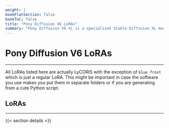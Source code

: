```yaml
---
weight: 1
bookFlatSection: false
bookToC: false
title: "Pony Diffusion V6 LoRAs"
summary: "Pony Diffusion V6 XL is a specialized Stable Diffusion XL model optimized for generating anthropomorphic and feral creature artwork, with particular expertise in the 'My Little Pony' aesthetic. Built on the SDXL architecture, it combines high-resolution output capabilities with precise character generation, supporting both SFW and NSFW content creation. The model excels in maintaining consistent character designs while offering flexibility across various artistic styles, making it a valuable tool for both fan artists and general anthropomorphic content creators. This list contains all the LoRAs I have made for this model."
---
```


<!--markdownlint-disable MD025 -->

# Pony Diffusion V6 LoRAs

---

All LoRAs listed here are actually LyCORIS with the exception of `blue_frost` which is just a regular LoRA. This might be important in case the software you use makes you put them in separate folders or if you are generating from a cute Python script.

## LoRAs

---

{{< section details >}}
